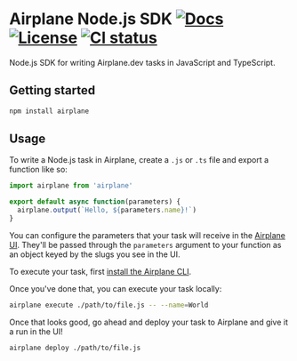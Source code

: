 # Airplane Node.js SDK [![Docs](https://img.shields.io/github/v/tag/airplanedev/node-sdk?label=docs)](https://docs.airplane.dev) [![License](https://img.shields.io/github/license/airplanedev/node-sdk)](https://github.com/airplanedev/node-sdk/blob/main/LICENSE) [![CI status](https://img.shields.io/github/workflow/status/airplanedev/node-sdk/test/main)](https://github.com/airplanedev/node-sdk/actions?query=branch%3Amain)

Node.js SDK for writing Airplane.dev tasks in JavaScript and TypeScript.

## Getting started

```sh
npm install airplane
```

## Usage

To write a Node.js task in Airplane, create a `.js` or `.ts` file and export a function like so:

```js
import airplane from 'airplane'

export default async function(parameters) {
  airplane.output(`Hello, ${parameters.name}!`)
}
```

You can configure the parameters that your task will receive in the [Airplane UI](http://app.airplane.dev/). They'll be passed through the `parameters` argument to your function as an object keyed by the slugs you see in the UI.

To execute your task, first [install the Airplane CLI](https://docs.airplane.dev/getting-started/install-the-airplane-cli).

Once you've done that, you can execute your task locally:

```sh
airplane execute ./path/to/file.js -- --name=World
```

Once that looks good, go ahead and deploy your task to Airplane and give it a run in the UI!

```sh
airplane deploy ./path/to/file.js
```

